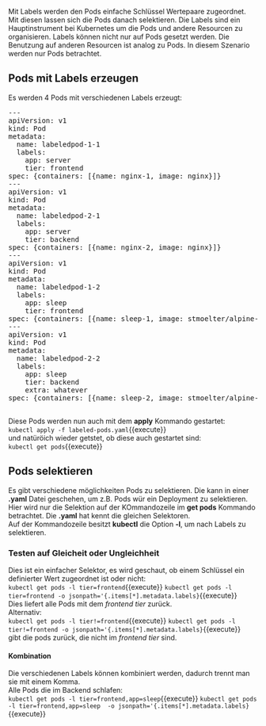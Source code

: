 Mit Labels werden den Pods einfache Schlüssel Wertepaare zugeordnet. Mit diesen lassen sich die Pods danach selektieren. 
Die Labels sind ein Hauptinstrument bei Kubernetes um die Pods und andere Resourcen zu organisieren. Labels können nicht nur auf Pods gesetzt werden. Die Benutzung auf anderen Resourcen ist analog zu Pods. In diesem Szenario werden nur Pods betrachtet.  

## Pods mit Labels erzeugen
Es werden 4 Pods mit verschiedenen Labels erzeugt:
<pre class="file" data-filename="labeled-pods.yaml" data-target="replace">
---
apiVersion: v1
kind: Pod
metadata:
  name: labeledpod-1-1
  labels:
    app: server
    tier: frontend
spec: {containers: [{name: nginx-1, image: nginx}]}
---
apiVersion: v1
kind: Pod
metadata:
  name: labeledpod-2-1
  labels:
    app: server
    tier: backend
spec: {containers: [{name: nginx-2, image: nginx}]}
---
apiVersion: v1
kind: Pod
metadata:
  name: labeledpod-1-2
  labels:
    app: sleep
    tier: frontend
spec: {containers: [{name: sleep-1, image: stmoelter/alpine-sleep-user}]}
---
apiVersion: v1
kind: Pod
metadata:
  name: labeledpod-2-2
  labels:
    app: sleep
    tier: backend
    extra: whatever
spec: {containers: [{name: sleep-2, image: stmoelter/alpine-sleep-user}]}

</pre>   
Diese Pods werden nun auch mit dem **apply** Kommando gestartet:   
`kubectl apply -f labeled-pods.yaml`{{execute}}  
und natüröich wieder getstet, ob diese auch gestartet sind:   
`kubectl get pods`{{execute}}   
   
## Pods selektieren
Es gibt verschiedene möglichkeiten Pods zu selektieren. Die kann in einer **.yaml** Datei geschehen, um z.B. Pods wür ein Deployment zu selektieren. Hier wird nur die Selektion auf der KOmmandozeile im **get pods** Kommando betrachtet. Die **.yaml** hat kennt die gleichen Selektoren.   
Auf der Kommandozeile besitzt **kubectl** die Option **-l**, um nach Labels zu selektieren.   

### Testen auf Gleicheit oder Ungleichheit
Dies ist ein einfacher Selektor, es wird geschaut, ob einem Schlüssel ein definierter Wert zugeordnet ist oder nicht:   
`kubectl get pods -l tier=frontend`{{execute}} 
`kubectl get pods -l tier=frontend -o jsonpath='{.items[*].metadata.labels}`{{execute}}   
Dies liefert alle Pods mit dem *frontend* *tier* zurück.   
Alternativ:   
`kubectl get pods -l tier!=frontend`{{execute}}
`kubectl get pods -l tier!=frontend -o jsonpath='{.items[*].metadata.labels}`{{execute}}  
gibt die pods zurück, die nicht im *frontend tier* sind.   

#### Kombination
Die verschiedenen Labels können kombiniert werden, dadurch trennt man sie mit einem Komma.   
Alle Pods die im Backend schlafen:   
`kubectl get pods -l tier=frontend,app=sleep`{{execute}}
`kubectl get pods -l tier=frontend,app=sleep  -o jsonpath='{.items[*].metadata.labels}`{{execute}}




